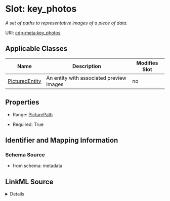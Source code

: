 

# Slot: key_photos


_A set of paths to representative images of a piece of data._



URI: [cdp-meta:key_photos](metadatakey_photos)



<!-- no inheritance hierarchy -->





## Applicable Classes

| Name | Description | Modifies Slot |
| --- | --- | --- |
| [PicturedEntity](PicturedEntity.md) | An entity with associated preview images |  no  |







## Properties

* Range: [PicturePath](PicturePath.md)

* Required: True





## Identifier and Mapping Information







### Schema Source


* from schema: metadata




## LinkML Source

<details>
```yaml
name: key_photos
description: A set of paths to representative images of a piece of data.
from_schema: metadata
rank: 1000
alias: key_photos
owner: PicturedEntity
domain_of:
- PicturedEntity
range: PicturePath
required: true
inlined: true
inlined_as_list: true

```
</details>
